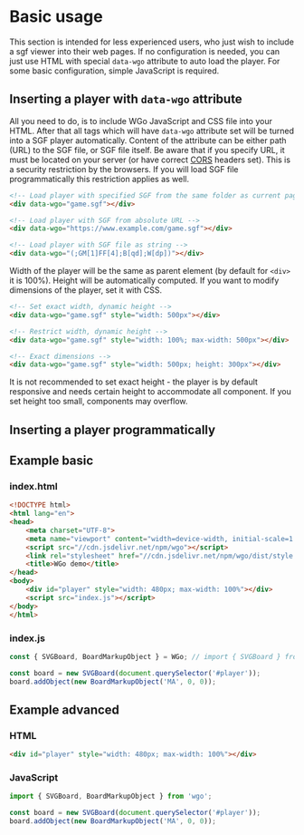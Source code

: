 # Basic usage

This section is intended for less experienced users, who just wish to include a sgf viewer into their web pages. If no configuration
is needed, you can just use HTML with special `data-wgo` attribute to auto load the player. For some basic configuration, simple JavaScript
is required. 

## Inserting a player with `data-wgo` attribute

All you need to do, is to include WGo JavaScript and CSS file into your HTML. After that all tags which will have `data-wgo` attribute set
will be turned into a SGF player automatically. Content of the attribute can be either path (URL) to the SGF file, or SGF file itself. Be aware
that if you specify URL, it must be located on your server (or have correct [CORS](https://developer.mozilla.org/en-US/docs/Web/HTTP/CORS) headers set).
This is a security restriction by the browsers. If you will load SGF file programmatically this restriction applies as well.

```html
<!-- Load player with specified SGF from the same folder as current page -->
<div data-wgo="game.sgf"></div>

<!-- Load player with SGF from absolute URL -->
<div data-wgo="https://www.example.com/game.sgf"></div>

<!-- Load player with SGF file as string -->
<div data-wgo="(;GM[1]FF[4];B[qd];W[dp])"></div>
```

Width of the player will be the same as parent element (by default for `<div>` it is 100%). Height will be automatically computed. If you
want to modify dimensions of the player, set it with CSS.

```html
<!-- Set exact width, dynamic height -->
<div data-wgo="game.sgf" style="width: 500px"></div>

<!-- Restrict width, dynamic height -->
<div data-wgo="game.sgf" style="width: 100%; max-width: 500px"></div>

<!-- Exact dimensions -->
<div data-wgo="game.sgf" style="width: 500px; height: 300px"></div>
```

It is not recommended to set exact height - the player is by default responsive and needs certain height to accommodate all component.
If you set height too small, components may overflow.

## Inserting a player programmatically

## Example basic

<!-- demo:start -->
<!-- panels:start -->
<!-- div:left-panel -->
<!-- tabs:start -->

### **index.html**
```html
<!DOCTYPE html>
<html lang="en">
<head>
    <meta charset="UTF-8">
    <meta name="viewport" content="width=device-width, initial-scale=1.0">
    <script src="//cdn.jsdelivr.net/npm/wgo"></script>
    <link rel="stylesheet" href="//cdn.jsdelivr.net/npm/wgo/dist/style.css">
    <title>WGo demo</title>
</head>
<body>
    <div id="player" style="width: 480px; max-width: 100%"></div>
    <script src="index.js"></script>
</body>
</html>
```

### **index.js**
```js index.js
const { SVGBoard, BoardMarkupObject } = WGo; // import { SVGBoard } from 'wgo';

const board = new SVGBoard(document.querySelector('#player'));
board.addObject(new BoardMarkupObject('MA', 0, 0));
```

<!-- tabs:end -->
<!-- div:right-panel -->
<!-- demo:demo(height=500px) -->
<!-- panels:end -->
<!-- demo:end -->

## Example advanced

<!-- demo:start(type=module) -->
<!-- panels:start -->
<!-- div:left-panel -->
<!-- tabs:start -->

### **HTML**
```html
<div id="player" style="width: 480px; max-width: 100%"></div>
```

### **JavaScript**
```js index.js
import { SVGBoard, BoardMarkupObject } from 'wgo';

const board = new SVGBoard(document.querySelector('#player'));
board.addObject(new BoardMarkupObject('MA', 0, 0));
```

<!-- tabs:end -->
<!-- div:right-panel -->
<!-- demo:demo(height=500px) -->
<!-- panels:end -->
<!-- demo:end -->
